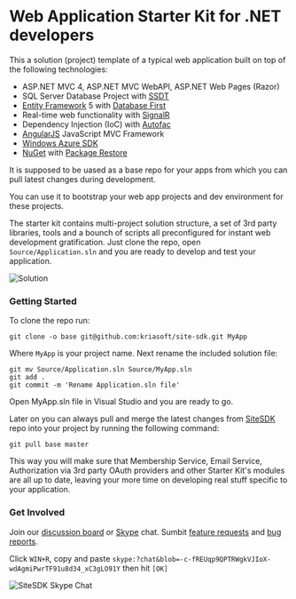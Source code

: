# Web Application Starter Kit for .NET developers

This a solution (project) template of a typical web application built on top of the following technologies:

 - ASP.NET MVC 4, ASP.NET MVC WebAPI, ASP.NET Web Pages (Razor)
 - SQL Server Database Project with [SSDT](http://msdn.microsoft.com/en-us/data/tools.aspx)
 - [Entity Framework](http://msdn.microsoft.com/en-us/data/ef.aspx) 5 with [Database First](http://msdn.microsoft.com/en-us/data/jj206878.aspx)
 - Real-time web functionality with [SignalR](http://www.asp.net/signalr)
 - Dependency Injection (IoC) with [Autofac](http://code.google.com/p/autofac/)
 - [AngularJS](http://angularjs.org) JavaScript MVC Framework
 - [Windows Azure SDK](http://www.windowsazure.com/en-us/develop/net/)
 - [NuGet](http://nuget.org/) with [Package Restore](http://docs.nuget.org/docs/workflows/using-nuget-without-committing-packages)

It is supposed to be uased as a base repo for your apps from which you can pull latest changes during development.

You can use it to bootstrap your web app projects and dev environment for these projects.

The starter kit contains multi-project solution structure, a set of 3rd party libraries, tools and a bounch of scripts all preconfigured for instant web development gratification. Just clone the repo, open ```Source/Application.sln``` and you are ready to develop and test your application.

![Solution](http://i.imgur.com/mGy9OWv.png)

### Getting Started

To clone the repo run:

    git clone -o base git@github.com:kriasoft/site-sdk.git MyApp

Where ```MyApp``` is your project name. Next rename the included solution file:

    git mv Source/Application.sln Source/MyApp.sln
    git add .
    git commit -m 'Rename Application.sln file'

Open MyApp.sln file in Visual Studio and you are ready to go.

Later on you can always pull and merge the latest changes from [SiteSDK](https://github.com/kriasoft/site-sdk) repo into your project by running the following command:

    git pull base master

This way you will make sure that Membership Service, Email Service, Authorization via 3rd party OAuth providers and other Starter Kit's modules are all up to date, leaving your more time on developing real stuff specific to your application.

### Get Involved

Join our [discussion board](https://groups.google.com/forum/?fromgroups=#!forum/sitesdk) or [Skype](http://www.skype.com) chat. Sumbit [feature requests](https://github.com/kriasoft/site-sdk/issues/new?labels=enhancement) and [bug reports](https://github.com/kriasoft/site-sdk/issues/new?labels=bug).

Click `WIN+R`, copy and paste `skype:?chat&blob=-c-fREUqp9QPTRWgkVJIoX-wdAgmiPwrTF91u8d34_xC3gLO91Y` then hit `[OK]`

![SiteSDK Skype Chat](http://i.imgur.com/Nq9Q7.png)
